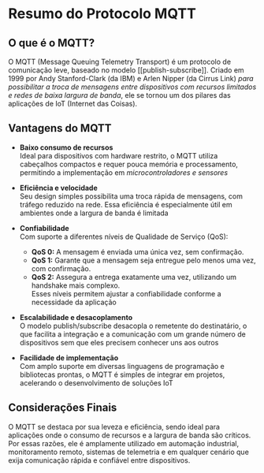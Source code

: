 # Resumo do Protocolo MQTT
## O que é o MQTT?

O MQTT (Message Queuing Telemetry Transport) é um protocolo de comunicação leve, baseado no modelo [[publish-subscribe]]. 
Criado em 1999 por Andy Stanford-Clark (da IBM) e Arlen Nipper (da Cirrus Link) *para possibilitar a troca de mensagens entre dispositivos com recursos limitados e redes de baixa largura de banda*, ele se tornou um dos pilares das aplicações de IoT (Internet das Coisas).

## Vantagens do MQTT

- **Baixo consumo de recursos**  
  Ideal para dispositivos com hardware restrito, o MQTT utiliza cabeçalhos compactos e requer pouca memória e processamento, permitindo a implementação em *microcontroladores e sensores*

- **Eficiência e velocidade**  
  Seu design simples possibilita uma troca rápida de mensagens, com tráfego reduzido na rede. Essa eficiência é especialmente útil em ambientes onde a largura de banda é limitada

- **Confiabilidade**  
  Com suporte a diferentes níveis de Qualidade de Serviço (QoS):
  - **QoS 0:** A mensagem é enviada uma única vez, sem confirmação.
  - **QoS 1:** Garante que a mensagem seja entregue pelo menos uma vez, com confirmação.
  - **QoS 2:** Assegura a entrega exatamente uma vez, utilizando um handshake mais complexo.  
  Esses níveis permitem ajustar a confiabilidade conforme a necessidade da aplicação 

- **Escalabilidade e desacoplamento**  
  O modelo publish/subscribe desacopla o remetente do destinatário, o que facilita a integração e a comunicação com um grande número de dispositivos sem que eles precisem conhecer uns aos outros

- **Facilidade de implementação**  
  Com amplo suporte em diversas linguagens de programação e bibliotecas prontas, o MQTT é simples de integrar em projetos, acelerando o desenvolvimento de soluções IoT 
## Considerações Finais

O MQTT se destaca por sua leveza e eficiência, sendo ideal para aplicações onde o consumo de recursos e a largura de banda são críticos. Por essas razões, ele é amplamente utilizado em automação industrial, monitoramento remoto, sistemas de telemetria e em qualquer cenário que exija comunicação rápida e confiável entre dispositivos.

